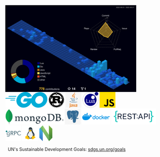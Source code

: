 <div style="display: flex; flex-flow: row wrap;">
  <div style="float: left; max-width: 400">
    <img src="./profile-3d-contrib/profile-night-view.svg" alt="lavantien profile's gitblock" title="lavantien profile's gitblock" height="275" style="float: left" />
  </div>
  <div style="float: left; max-width: 400">
      <img src="./assets/logo-go.png" alt="go" title="go" height="50" style="" />
      <img src="./assets/logo-rust.png" alt="rust" title="rust" height="50" style="" />
      <img src="./assets/logo-java.png" alt="java" title="java" height="50" style="" />
      <img src="./assets/logo-lua.png" alt="lua" title="lua" height="50" style="" />
      <img src="./assets/logo-js.png" alt="js" title="js" height="50" style="" />
      <img src="./assets/logo-mongo.png" alt="mongo" title="mongo" height="50" style="" />
      <img src="./assets/logo-postgres.png" alt="postgres" title="postgres" height="50" style="" />
      <img src="./assets/logo-docker.png" alt="docker" title="docker" height="50" style="" />
      <img src="./assets/logo-rest.png" alt="rest" title="rest" height="50" style="" />
      <img src="./assets/logo-grpc.png" alt="grpc" title="grpc" height="50" style="" />
      <img src="./assets/logo-linux.png" alt="linux" title="linux" height="50" style="" />
      <img src="./assets/logo-neovim.png" alt="neovim" title="neovim" height="50" style="" />
      <p>&nbsp;&nbsp;UN's Sustainable Development Goals: <a href="https://sdgs.un.org/goals" target=”_blank”>sdgs.un.org/goals</a></p>
  </div>
</div>
